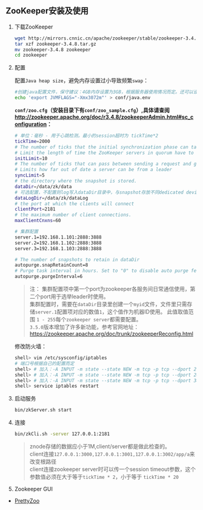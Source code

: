 ## ZooKeeper安装及使用

1. 下载ZooKeeper

	```bash
	wget http://mirrors.cnnic.cn/apache/zookeeper/stable/zookeeper-3.4.8.tar.gz
	tar xzf zookeeper-3.4.8.tar.gz
	mv zookeeper-3.4.8 zookeeper
	cd zookeeper
	```

2. 配置

	配置`Java heap size`，避免内存设置过小导致频繁`swap`：
	
	```bash
	#创建java配置文件，保守建议：4GB内存设置为3GB，根据服务器使用情况而定。还可以设置其他的Java参数。
	echo 'export JVMFLAGS="-Xmx3072m"' > conf/java.env
	```
	
	**`conf/zoo.cfg`（安装目录下有`conf/zoo_sample.cfg`）,具体请查阅<http://zookeeper.apache.org/doc/r3.4.8/zookeeperAdmin.html#sc_configuration>：**
	
	```bash
	# 单位：毫秒 - 用于心跳检测。最小的session超时为 tickTime*2
	tickTime=2000
	# The number of ticks that the initial synchronization phase can take.
	# Limit the length of time the ZooKeeper servers in quorum have to connect to a leader
	initLimit=10
	# The number of ticks that can pass between sending a request and getting an acknowledgement.
	# Limits how far out of date a server can be from a leader
	syncLimit=5
	# the directory where the snapshot is stored.
	dataDir=/data/zk/data
	# 可选配置，不配置则log写入dataDir目录中，与snapshot存放不同dedicated device会提高性能。
	dataLogDir=/data/zk/dataLog
	# the port at which the clients will connect
	clientPort=2181
	# the maximum number of client connections.
	maxClientCnxns=60
	
	# 集群配置
	server.1=192.168.1.101:2888:3888
	server.2=192.168.1.102:2888:3888
	server.3=192.168.1.103:2888:3888
	
	# The number of snapshots to retain in dataDir
	autopurge.snapRetainCount=8
	# Purge task interval in hours. Set to "0" to disable auto purge feature
	autopurge.purgeInterval=6
	```

	> 注： 集群配置项中第一个port为zookeeper各服务间日常通信使用，第二个port用于选举leader时使用。  
	>	集群配置时，需要在`dataDir`目录里创建一个`myid`文件，文件里只需存储`server.1`配置项对应的数值`1`，这个值作为机器ID使用。
		此值取值范围 `1 - 255`每个`zookeeper server`都需要配置。  
	> `3.5.0`版本增加了许多新功能，参考官网地址：<https://zookeeper.apache.org/doc/trunk/zookeeperReconfig.html>
	
	修改防火墙：
	
	```bash
	shell> vim /etc/sysconfig/iptables
	# 端口号根据自己的配置而定
	shell> # 加入：-A INPUT -m state --state NEW -m tcp -p tcp --dport 2181 -j ACCEPT
	shell> # 加入：-A INPUT -m state --state NEW -m tcp -p tcp --dport 2888 -j ACCEPT
	shell> # 加入：-A INPUT -m state --state NEW -m tcp -p tcp --dport 3888 -j ACCEPT
	shell> service iptables restart
	```

3. 启动服务

	```bash
	bin/zkServer.sh start
	```

4. 连接

	```bash
	bin/zkCli.sh -server 127.0.0.1:2181
	```

	> znode存储的数据应小于1M,client/server都是做此检查的。  
	  client连接`127.0.0.1:3000,127.0.0.1:3001,127.0.0.1:3002/app/a`来改变根路径  
      client连接zookeeper server时可以传一个session timeout参数，这个参数值必须在大于等于`tickTime * 2`，小于等于 `tickTime * 20`  

5. Zookeeper GUI

* [PrettyZoo](https://github.com/vran-dev/PrettyZoo)